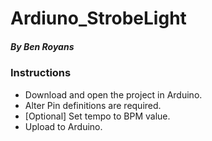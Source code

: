 # Ardiuno_StrobeLight
##### By Ben Royans

### Instructions
* Download and open the project in Arduino.
* Alter Pin definitions are required.
* [Optional] Set tempo to BPM value.
* Upload to Arduino.
